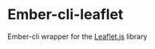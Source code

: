 # Ember-cli-leaflet

Ember-cli wrapper for the [Leaflet.js](https://github.com/Leaflet/Leaflet) library
